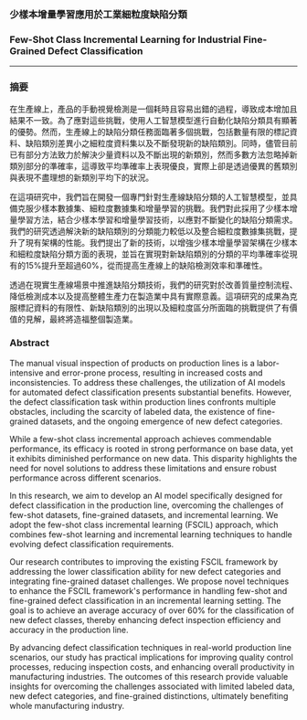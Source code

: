 
### 少樣本增量學習應用於工業細粒度缺陷分類
### Few-Shot Class Incremental Learning for Industrial Fine-Grained Defect Classification
****
### 摘要
在生產線上，產品的手動視覺檢測是一個耗時且容易出錯的過程，導致成本增加且結果不一致。為了應對這些挑戰，使用人工智慧模型進行自動化缺陷分類具有顯著的優勢。然而，生產線上的缺陷分類任務面臨著多個挑戰，包括數量有限的標記資料、缺陷類別差異小之細粒度資料集以及不斷發現新的缺陷類別。同時，儘管目前已有部分方法致力於解決少量資料以及不斷出現的新類別，然而多數方法忽略掉新類別部分的準確率，這導致平均準確率上表現優良，實際上卻是透過優異的舊類別與表現不盡理想的新類別平均下的狀況。

在這項研究中，我們旨在開發一個專門針對生產線缺陷分類的人工智慧模型，並具備克服少樣本數據集、細粒度數據集和增量學習的挑戰。我們對此採用了少樣本增量學習方法，結合少樣本學習和增量學習技術，以應對不斷變化的缺陷分類需求。
我們的研究透過解決新的缺陷類別的分類能力較低以及整合細粒度數據集挑戰，提升了現有架構的性能。我們提出了新的技術，以增強少樣本增量學習架構在少樣本和細粒度缺陷分類方面的表現，並旨在實現對新缺陷類別的分類的平均準確率從現有的15\%提升至超過60\%，從而提高生產線上的缺陷檢測效率和準確性。

透過在現實生產線場景中推進缺陷分類技術，我們的研究對於改善質量控制流程、降低檢測成本以及提高整體生產力在製造業中具有實際意義。這項研究的成果為克服標記資料的有限性、新缺陷類別的出現以及細粒度區分所面臨的挑戰提供了有價值的見解，最終將造福整個製造業。

### Abstract
The manual visual inspection of products on production lines is a labor-intensive and error-prone process, resulting in increased costs and inconsistencies. To address these challenges, the utilization of AI models for automated defect classification presents substantial benefits. However, the defect classification task within production lines confronts multiple obstacles, including the scarcity of labeled data, the existence of fine-grained datasets, and the ongoing emergence of new defect categories.

While a few-shot class incremental approach achieves commendable performance, its efficacy is rooted in strong performance on base data, yet it exhibits diminished performance on new data. This disparity highlights the need for novel solutions to address these limitations and ensure robust performance across different scenarios.

In this research, we aim to develop an AI model specifically designed for defect classification in the production line, overcoming the challenges of few-shot datasets, fine-grained datasets, and incremental learning. We adopt the few-shot class incremental learning (FSCIL) approach, which combines few-shot learning and incremental learning techniques to handle evolving defect classification requirements.

Our research contributes to improving the existing FSCIL framework by addressing the lower classification ability for new defect categories and integrating fine-grained dataset challenges. We propose novel techniques to enhance the FSCIL framework's performance in handling few-shot and fine-grained defect classification in an incremental learning setting. The goal is to achieve an average accuracy of over 60\% for the classification of new defect classes, thereby enhancing defect inspection efficiency and accuracy in the production line.

By advancing defect classification techniques in real-world production line scenarios, our study has practical implications for improving quality control processes, reducing inspection costs, and enhancing overall productivity in manufacturing industries. The outcomes of this research provide valuable insights for overcoming the challenges associated with limited labeled data, new defect categories, and fine-grained distinctions, ultimately benefiting whole manufacturing industry.
